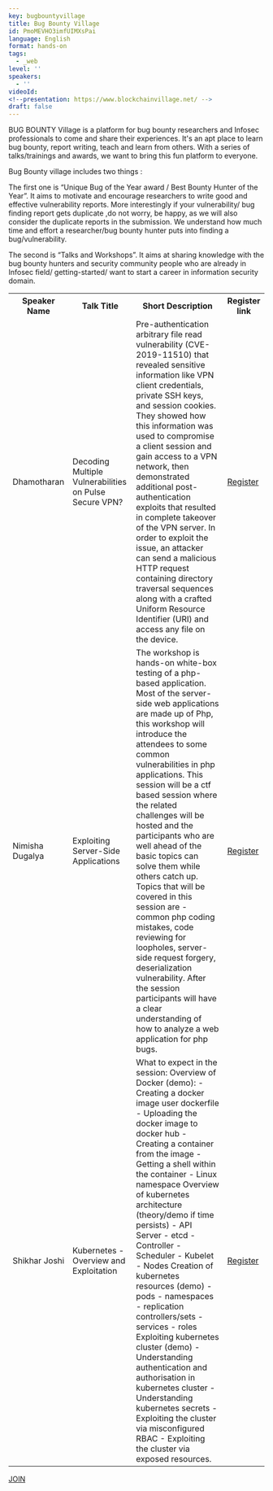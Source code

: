 ```yaml
---
key: bugbountyvillage
title: Bug Bounty Village
id: PmoMEVHO3imfUIMXsPai
language: English
format: hands-on
tags:
  - _web
level: ''
speakers:
  - ''
videoId: 
<!--presentation: https://www.blockchainvillage.net/ -->
draft: false
---
```

BUG BOUNTY Village is a platform for bug bounty researchers and Infosec professionals to come and share their experiences. It's an apt place to learn bug bounty, report writing, teach and learn from others. With a series of talks/trainings and awards, we want to bring this fun platform to everyone.

Bug Bounty village includes two things :

The first one is “Unique Bug of the Year award / Best Bounty Hunter of the Year”. It aims to motivate and encourage researchers to write good and effective vulnerability reports. More interestingly if your vulnerability/ bug finding report gets duplicate ,do not worry, be happy, as we will also consider the duplicate reports in the submission. We understand how much time and effort a researcher/bug bounty hunter puts into finding a bug/vulnerability.

The second is “Talks and Workshops”. It aims at sharing knowledge with the bug bounty hunters and security community people who are already in Infosec field/ getting-started/ want to start a career in information security domain.


<table>
  <tr>
    <th>Speaker Name</th>
    <th>Talk Title</th>
    <th>Short Description</th>
    <th>Register link</th>
  </tr>
  <tr>
    <td>Dhamotharan</td>
    <td>Decoding Multiple Vulnerabilities on Pulse Secure VPN?</td>
    <td>Pre-authentication arbitrary file read vulnerability (CVE-2019-11510) that revealed sensitive information like VPN client credentials, private SSH keys, and session cookies. They showed how this information was used to compromise a client session and gain access to a VPN network, then demonstrated additional post-authentication exploits that resulted in complete takeover of the VPN server. In order to exploit the issue, an attacker can send a malicious HTTP request containing directory traversal sequences along with a crafted Uniform Resource Identifier (URI) and access any file on the device.</td>
    <td><a align="center" class="btn primary" target="_blank" rel="noopener" href="https://docs.google.com/forms/d/1GmfBrK_UkqArJAu2U1acgVbceRWUIuzO2NwmfDNqEGI/">Register</a></td>
  </tr>
  <tr>
    <td>Nimisha Dugalya</td>
    <td>Exploiting Server-Side Applications</td>
    <td>The workshop is hands-on white-box testing of a php-based application. Most of the server-side web applications are made up of Php, this workshop will introduce the attendees to some common vulnerabilities in php applications. This session will be a ctf based session where the related challenges will be hosted and the participants who are well ahead of the basic topics can solve them while others catch up. Topics that will be covered in this session are - common php coding mistakes, code reviewing for loopholes, server-side request forgery, deserialization vulnerability. After the session participants will have a clear understanding of how to analyze a web application for php bugs.</td>
    <td><a align="center" class="btn primary" target="_blank" rel="noopener" href="https://docs.google.com/forms/d/1Q2dFAYr9L-l7NmOKrkMBGEdjFlIULjxvObIRnM4eoRY/">Register</a></td>
  </tr>
  <tr>
    <td>Shikhar Joshi</td>
    <td>Kubernetes - Overview and Exploitation</td>
    <td>What to expect in the session: Overview of Docker (demo): - Creating a docker image user dockerfile - Uploading the docker image to docker hub - Creating a container from the image - Getting a shell within the container - Linux namespace Overview of kubernetes architecture (theory/demo if time persists) - API Server - etcd - Controller - Scheduler - Kubelet - Nodes Creation of kubernetes resources (demo) - pods - namespaces - replication controllers/sets - services - roles Exploiting kubernetes cluster (demo) - Understanding authentication and authorisation in kubernetes cluster - Understanding kubernetes secrets - Exploiting the cluster via misconfigured RBAC - Exploiting the cluster via exposed resources.</td>
    <td><a align="center" class="btn primary" target="_blank" rel="noopener" href="https://docs.google.com/forms/d/14c6sFqRakrorbf3LCb5OkF8jUN77Ri153gqalUESuYM/">Register</a></td>
  </tr>
</table>


<a align="center" class="btn primary" target="_blank" rel="noopener" href="https://www.bugbountyvillage.com">JOIN</a>